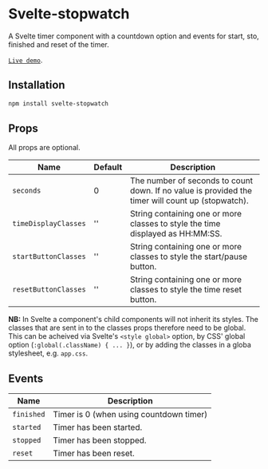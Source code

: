 # Svelte-stopwatch

A Svelte timer component with a countdown option and events for start, sto, finished and reset of the timer.

[`Live demo`](https://svelte-stopwatch.netlify.app/).

## Installation

```bash
npm install svelte-stopwatch
```

## Props

All props are optional.

| Name                 | Default | Description                                                                                       |
| -------------------- | ------- | ------------------------------------------------------------------------------------------------- |
| `seconds`            | 0       | The number of seconds to count down. If no value is provided the timer will count up (stopwatch). |
| `timeDisplayClasses` | ''      | String containing one or more classes to style the time displayed as HH:MM:SS.                    |
| `startButtonClasses` | ''      | String containing one or more classes to style the start/pause button.                            |
| `resetButtonClasses` | ''      | String containing one or more classes to style the time reset button.                             |

**NB:** In Svelte a component's child components will not inherit its styles. The classes that are sent in to the classes props therefore need to be global. This can be acheived via Svelte's `<style global>` option, by CSS' global option (`:global(.className) { ... }`), or by adding the classes in a globa stylesheet, e.g. `app.css`.

## Events

| Name       | Description                             |
| ---------- | --------------------------------------- |
| `finished` | Timer is 0 (when using countdown timer) |
| `started`  | Timer has been started.                 |
| `stopped`  | Timer has been stopped.                 |
| `reset`    | Timer has been reset.                   |

